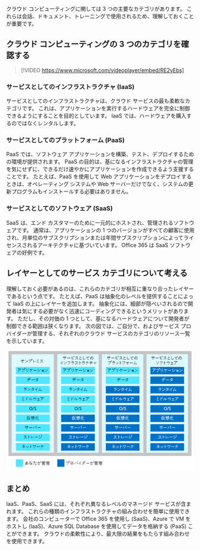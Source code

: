クラウド コンピューティングに関しては 3 つの主要なカテゴリがあります。 これらは会話、ドキュメント、トレーニングで使用されるため、理解しておくことが重要です。

## <a name="explore-the-three-categories-of-cloud-computing"></a>クラウド コンピューティングの 3 つのカテゴリを確認する

<!-- TODO: Verify video -->
> [!VIDEO https://www.microsoft.com/videoplayer/embed/RE2yEbs]

### <a name="infrastructure-as-a-service-iaas"></a>サービスとしてのインフラストラクチャ (IaaS)

サービスとしてのインフラストラクチャは、クラウド サービスの最も柔軟なカテゴリです。 これは、アプリケーションを実行するハードウェアを完全に制御できるようにすることを目的としています。 IaaS では、ハードウェアを購入するのではなくレンタルします。

### <a name="platform-as-a-service-paas"></a>サービスとしてのプラットフォーム (PaaS)

PaaS では、ソフトウェア アプリケーションを構築、テスト、デプロイするための環境が提供されます。 PaaS の目的は、基になるインフラストラクチャの管理を気にせずに、できるだけ速やかにアプリケーションを作成できるよう支援することです。 たとえば、PaaS を使用して Web アプリケーションをデプロイするときは、オペレーティング システムや Web サーバーだけでなく、システムの更新プログラムもインストールする必要はありません。

### <a name="software-as-a-service-saas"></a>サービスとしてのソフトウェア (SaaS)

SaaS は、エンド カスタマーのために一元的にホストされ、管理されるソフトウェアです。 通常は、アプリケーションの 1 つのバージョンがすべての顧客に使用され、月単位のサブスクリプションまたは年間サブスクリプションによってライセンスされるアーキテクチャに基づいています。 Office 365 は SaaS ソフトウェアの好例です。

## <a name="think-about-service-categories-as-layers"></a>レイヤーとしてのサービス カテゴリについて考える

理解しておく必要があるのは、これらのカテゴリが相互に重なり合ったレイヤーであるという点です。 たとえば、PaaS は抽象化のレベルを提供することによって IaaS の上にレイヤーを追加します。 抽象化には、細部が隠ぺいされるので開発者は気にする必要がなく迅速にコーディングできるというメリットがあります。 ただし、その対価の 1 つとして、基になるハードウェアについて開発者が制御できる範囲は狭くなります。 次の図では、ご自分で、およびサービス プロバイダーが管理する、それぞれのクラウド サービスのカテゴリのリソース一覧を示しています。

![クラウド サービスの各カテゴリの抽象化レベルを示す図。](../media/5-layer-diagram.png)

## <a name="summary"></a>まとめ

IaaS、PaaS、SaaS には、それぞれ異なるレベルのマネージド サービスが含まれます。 これらの種類のインフラストラクチャの組み合わせを簡単に使用できます。 会社のコンピューターで Office 365 を使用し (SaaS)、Azure で VM をホストし (IaaS)、Azure SQL Database を使用してデータを格納する (PaaS) ことができます。 クラウドの柔軟性により、最大限の結果をもたらす組み合わせを使用できます。
